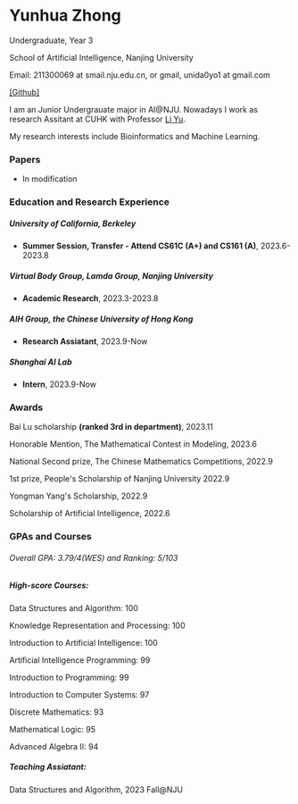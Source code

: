 # Yunhua Zhong

Undergraduate, Year 3

School of Artificial Intelligence, Nanjing University

Email: 211300069 at smail.nju.edu.cn, or gmail, unida0yo1 at gmail.com

[[Github]](https://github.com/paperplane03) 

I am an Junior Undergrauate major in AI@NJU. Nowadays I work as research Assitant at CUHK with Professor [Li Yu](liyu95.com).

My research interests include Bioinformatics and Machine Learning.



### Papers

- In modification



### Education and Research Experience

##### University of California, Berkeley

- **Summer Session, Transfer - Attend CS61C (A+) and CS161 (A)**, 2023.6-2023.8

##### Virtual Body Group, Lamda Group, Nanjing University

- **Academic Research**, 2023.3-2023.8

##### AIH Group, the Chinese University of Hong Kong

- **Research Assiatant**,  2023.9-Now

##### Shanghai AI Lab

- **Intern**, 2023.9-Now



### Awards

Bai Lu scholarship **(ranked 3rd in department)**, 2023.11

Honorable Mention, The Mathematical Contest in Modeling, 2023.6

National Second prize, The Chinese Mathematics Competitions, 2022.9

1st prize, People's Scholarship of Nanjing University  2022.9

Yongman Yang's Scholarship, 2022.9

Scholarship of Artificial Intelligence, 2022.6



### GPAs and Courses

###### Overall GPA: 3.79/4(WES) and Ranking: 5/103



##### High-score Courses:

Data Structures and Algorithm: 100

Knowledge Representation and Processing: 100

Introduction to Artificial Intelligence: 100

Artificial Intelligence Programming: 99

Introduction to Programming: 99

Introduction to Computer Systems: 97

Discrete Mathematics: 93

Mathematical Logic: 95

Advanced Algebra II: 94

##### Teaching Assiatant:

Data Structures and Algorithm, 2023 Fall@NJU
